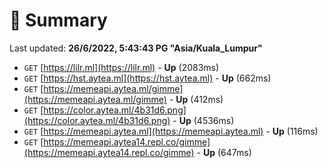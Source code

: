 # 📖 Summary
Last updated: **26/6/2022, 5:43:43 PG "Asia/Kuala_Lumpur"**

- `GET` [https://lilr.ml](https://lilr.ml) - **Up** (2083ms)
- `GET` [https://hst.aytea.ml](https://hst.aytea.ml) - **Up** (662ms)
- `GET` [https://memeapi.aytea.ml/gimme](https://memeapi.aytea.ml/gimme) - **Up** (412ms)
- `GET` [https://color.aytea.ml/4b31d6.png](https://color.aytea.ml/4b31d6.png) - **Up** (4536ms)
- `GET` [https://memeapi.aytea.ml](https://memeapi.aytea.ml) - **Up** (116ms)
- `GET` [https://memeapi.aytea14.repl.co/gimme](https://memeapi.aytea14.repl.co/gimme) - **Up** (647ms)
